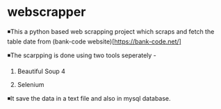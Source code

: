 # webscrapper
◾This a python based web scrapping project which scraps and fetch the table date from (bank-code website)[https://bank-code.net/]

◾The scarpping is done using two tools seperately -
  1. Beautiful Soup 4
  
  2. Selenium
  
◾It save the data in a text file and also in mysql database.

